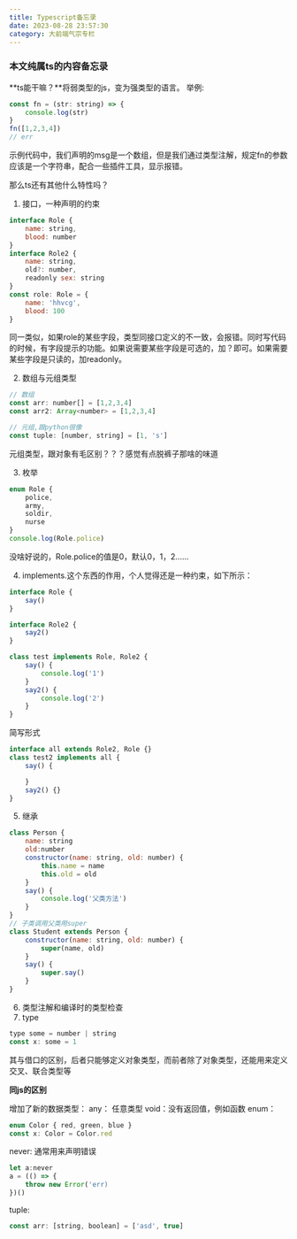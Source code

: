 ```yaml
---
title: Typescript备忘录
date: 2023-08-28 23:57:30
category: 大前端气宗专栏
---
```


### 本文纯属ts的内容备忘录
**ts能干嘛？**将弱类型的js，变为强类型的语言。
举例:
```javascript
const fn = (str: string) => {
    console.log(str)
}
fn([1,2,3,4])
// err
```
示例代码中，我们声明的msg是一个数组，但是我们通过类型注解，规定fn的参数应该是一个字符串，配合一些插件工具，显示报错。

那么ts还有其他什么特性吗？
1. 接口，一种声明的约束
```javascript
interface Role {
    name: string,
    blood: number
}
interface Role2 {
    name: string,
    old?: number,
    readonly sex: string
}
const role: Role = {
    name: 'hhvcg',
    blood: 100
}
```
同一类似，如果role的某些字段，类型同接口定义的不一致，会报错。同时写代码的时候，有字段提示的功能。如果说需要某些字段是可选的，加？即可。如果需要某些字段是只读的，加readonly。

2. 数组与元组类型
```javascript
// 数组
const arr: number[] = [1,2,3,4]
const arr2: Array<number> = [1,2,3,4]

// 元组,跟python很像
const tuple: [number, string] = [1, 's']
```
元组类型，跟对象有毛区别？？？感觉有点脱裤子那啥的味道

3. 枚举
```javascript
enum Role {
    police,
    army,
    soldir,
    nurse
}
console.log(Role.police)
```
没啥好说的，Role.police的值是0，默认0，1，2......

4. implements.这个东西的作用，个人觉得还是一种约束，如下所示：
```javascript
interface Role {
    say()
}

interface Role2 {
    say2()
}

class test implements Role, Role2 {
    say() {
        console.log('1')
    }
    say2() {
        console.log('2')
    }
}
```
简写形式

```javascript
interface all extends Role2, Role {}
class test2 implements all {
    say() {

    }
    say2() {}
}
```

5. 继承
```javascript
class Person {
    name: string
    old:number
    constructor(name: string, old: number) {
        this.name = name
        this.old = old
    }
    say() {
        console.log('父类方法')
    }
}
// 子类调用父类用super
class Student extends Person {
    constructor(name: string, old: number) {
        super(name, old)
    }
    say() {
        super.say()
    }
}
```
6. 类型注解和编译时的类型检查
7. type
```javascript
type some = number | string
const x: some = 1
```
其与借口的区别，后者只能够定义对象类型，而前者除了对象类型，还能用来定义交叉、联合类型等

**同js的区别**

增加了新的数据类型： 
any： 任意类型
void：没有返回值，例如函数
enum：
```javascript
enum Color { red, green, blue }
const x: Color = Color.red
```
never: 通常用来声明错误
```javascript
let a:never
a = (() => {
    throw new Error('err)
})()
```
tuple:
```javascript
const arr: [string, boolean] = ['asd', true]
```